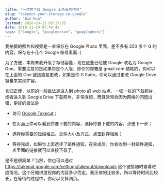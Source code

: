 ```yaml
---
title: "一次性下载 Google 上所有的内容"
slug: "takeout-your-storage-in-google"
author: "Bin Hua"
lastmod: 2020-08-13 09:17:55
date: 2018-11-19 07:49:42
tags: ["Google", "googledrive", "googlephoto"]
---
```


我拍摄的照片和视频是一直保存在 Google Photo 里面，差不多有 200 多个 G 的内容，保存在十几个 Google 账号里面 :(

为了方便，本周末我升级了存储容量，现在这些已经被 Google 改名为 Google One。需要注意的是如果你是个人版，即你的邮箱是 gmail.com 结尾的，你可以在上面的 One 链接直接更改，如果是你 G Suite，你可以通过更改 Google Drive 容量来实现扩容。

言归正传，以前的一般做法是进入到 photo 的 web 站点，一张一张的下载照片，或者进入到 Google Drive 下载照片，非常麻烦，而且常常会因为网络的问题出错，更好的做法是
 
- 访问 [Google Takeout](https://takeout.google.com/settings/takeout)； 
 
- 在页面上你可以看到你要下载的内容，选择你要下载的内容，点击下一步； 

- 选择你需要的压缩格式，文件大小及方式，点击封存档案； 
 
- 等待完成，如果你上面选择了邮件通知，在完成后，你会收到一封邮件通知，点里面的链接就可以直接下载了。 

是不是很简单？当然，你也可以通过 https://takeout.google.com/settings/takeout/downloads 这个链接随时查看进度情况，这个压缩进度视你的内容多少而定，我压缩的比较多，所以等待时间比较长，在等待的过程中，你可以关掉网页。
